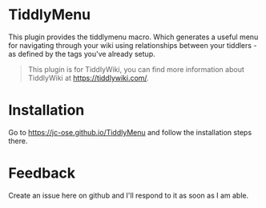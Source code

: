 # TiddlyMenu
This plugin provides the tiddlymenu macro. Which generates a useful menu for navigating through your wiki using relationships between your tiddlers - as defined by the tags you've already setup.

> This plugin is for TiddlyWiki, you can find more information about TiddlyWiki at https://tiddlywiki.com/.

# Installation
Go to https://jc-ose.github.io/TiddlyMenu and follow the installation steps there.

# Feedback
Create an issue here on github and I'll respond to it as soon as I am able. 

